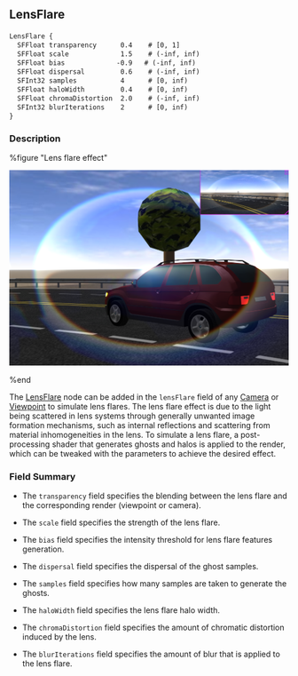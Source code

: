 ## LensFlare

```
LensFlare {
  SFFloat transparency      0.4    # [0, 1]
  SFFloat scale             1.5    # (-inf, inf)
  SFFloat bias             -0.9   # (-inf, inf)
  SFFloat dispersal         0.6    # (-inf, inf)
  SFInt32 samples           4      # [0, inf)
  SFFloat haloWidth         0.4    # [0, inf)
  SFFloat chromaDistortion  2.0    # (-inf, inf)
  SFInt32 blurIterations    2      # [0, inf)
}
```

### Description

%figure "Lens flare effect"

![lens_flare.png](images/lens_flare.png)

%end

The [LensFlare](#lensflare) node can be added in the `lensFlare` field of any [Camera](camera.md) or [Viewpoint](viewpoint.md) to simulate lens flares.
The lens flare effect is due to the light being scattered in lens systems through generally unwanted image formation mechanisms, such as internal reflections and scattering from material inhomogeneities in the lens.
To simulate a lens flare, a post-processing shader that generates ghosts and halos is applied to the render, which can be tweaked with the parameters to achieve the desired effect.

### Field Summary

- The `transparency` field specifies the blending between the lens flare and the corresponding render (viewpoint or camera).

- The `scale` field specifies the strength of the lens flare.

- The `bias` field specifies the intensity threshold for lens flare features generation.

- The `dispersal` field specifies the dispersal of the ghost samples.

- The `samples` field specifies how many samples are taken to generate the ghosts.

- The `haloWidth` field specifies the lens flare halo width.

- The `chromaDistortion` field specifies the amount of chromatic distortion induced by the lens.

- The `blurIterations` field specifies the amount of blur that is applied to the lens flare.
